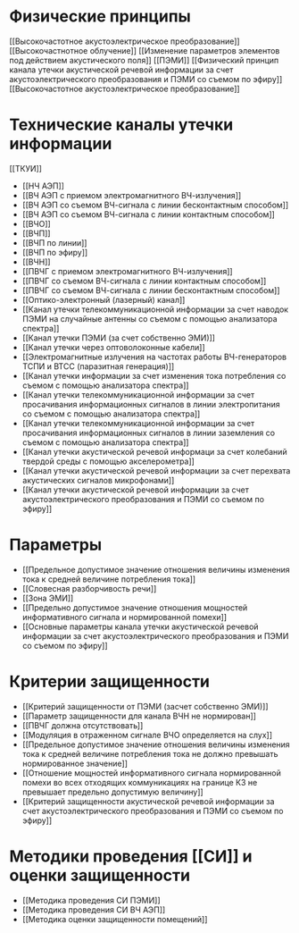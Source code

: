 

# Физические принципы
[[Высокочастотное акустоэлектрическое преобразование]]
[[Высокочастнотное облучение]]
[[Изменение параметров элементов под действием акустического поля]]
[[ПЭМИ]]
[[Физический принцип канала утечки акустической речевой информации за счет акустоэлектрического преобразования и ПЭМИ со съемом по эфиру]]
[[Высокочастотное акустоэлектрическое преобразование]]


# Технические каналы утечки информации
[[ТКУИ]]

- [[НЧ АЭП]]
- [[ВЧ АЭП с приемом электромагнитного ВЧ-излучения]]
- [[ВЧ АЭП со съемом ВЧ-сигнала с линии бесконтактным способом]]
- [[ВЧ АЭП со съемом ВЧ-сигнала с линии контактным способом]]
- [[ВЧО]]
- [[ВЧП]]
- [[ВЧП по линии]]
- [[ВЧП по эфиру]]
- [[ВЧН]]
- [[ПВЧГ с приемом электромагнитного ВЧ-излучения]]
- [[ПВЧГ со съемом ВЧ-сигнала с линии контактным способом]]
- [[ПВЧГ со съемом ВЧ-сигнала с линии бесконтактным способом]]	
- [[Оптико-электронный (лазерный) канал]]
- [[Канал утечки телекоммуникационной информации за счет наводок ПЭМИ на случайные антенны со съемом с помощью анализатора спектра]]
- [[Канал утечки ПЭМИ (за счет собственно ЭМИ)]]
- [[Канал утечки через оптоволоконные кабели]]
- [[Электромагнитные излучения на частотах работы ВЧ-генераторов ТСПИ и ВТСС (паразитная генерация)]]
- [[Канал утечки информации за счет изменения тока потребления со съемом с помощью анализатора спектра]]
- [[Канал утечки телекоммуникационной информации за счет просачивания информационных сигналов в линии электропитания со съемом с помощью анализатора спектра]]
- [[Канал утечки телекоммуникационной информации за счет просачивания информационных сигналов в линии заземления со съемом с помощью анализатора спектра]]
- [[Канал утечки акустической речевой информаци за счет колебаний твердой среды с помощью акселерометра]]
- [[Канал утечки акустической речевой информации за счет перехвата акустических сигналов микрофонами]]
- [[Канал утечки акустической речевой информации за счет акустоэлектрического преобразования и ПЭМИ со съемом по эфиру]]

# Параметры
- [[Предельное допустимое значение отношения величины изменения тока к средней величине потребления тока]]
- [[Словесная разборчивость речи]]
- [[Зона ЭМИ]]
- [[Предельно допустимое значение отношения мощностей информативного сигнала и нормированной помехи]]
- [[Основные параметры канала утечки акустической речевой информации за счет акустоэлектрического преобразования и ПЭМИ со съемом по эфиру]]

# Критерии защищенности
- [[Критерий защищенности от ПЭМИ (засчет собственно ЭМИ)]]
- [[Параметр защищенности для канала ВЧН не нормирован]]
- [[ПВЧГ должна отсутствовать]]
- [[Модуляция в отраженном сигнале ВЧО определяется на слух]]
- [[Предельное допустимое значение отношения величины изменения тока к средней величине потребления тока не должно превышать нормированное значение]]
- [[Отношение мощностей информативного сигнала нормированной помехи во всех отходящих коммуникациях на границе КЗ не превышает предельно допустимую величину]]
- [[Критерий защищенности акустической речевой информации за счет акустоэлектрического преобразования и ПЭМИ со съемом по эфиру]]

# Методики проведения [[СИ]] и оценки защищенности
- [[Методика проведения СИ ПЭМИ]]
- [[Методика проведения СИ ВЧ АЭП]]
- [[Методика оценки защищенности помещений]]